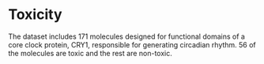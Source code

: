# Toxicity
 The dataset includes 171 molecules designed for functional domains of a core clock protein, CRY1, responsible for generating circadian rhythm. 56 of the molecules are toxic and the rest are non-toxic.

